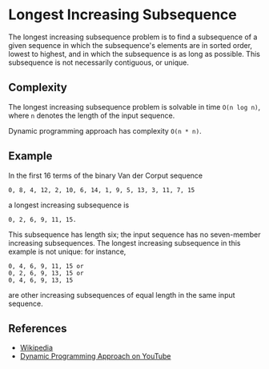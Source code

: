 # Longest Increasing Subsequence

The longest increasing subsequence problem is to find a subsequence of a given sequence in which the subsequence's elements are in sorted order, lowest to highest, and in which the subsequence is as long as possible. This subsequence is not necessarily contiguous, or unique.

## Complexity

The longest increasing subsequence problem is solvable in time `O(n log n)`, where `n` denotes the length of the input sequence.

Dynamic programming approach has complexity `O(n * n)`.

## Example

In the first 16 terms of the binary Van der Corput sequence

```
0, 8, 4, 12, 2, 10, 6, 14, 1, 9, 5, 13, 3, 11, 7, 15
```

a longest increasing subsequence is

```
0, 2, 6, 9, 11, 15.
```

This subsequence has length six;
the input sequence has no seven-member increasing subsequences. The longest increasing subsequence in this example is not unique: for instance,

```
0, 4, 6, 9, 11, 15 or
0, 2, 6, 9, 13, 15 or
0, 4, 6, 9, 13, 15
```

are other increasing subsequences of equal length in the same input sequence.

## References

-   [Wikipedia](https://en.wikipedia.org/wiki/Longest_increasing_subsequence)
-   [Dynamic Programming Approach on YouTube](https://www.youtube.com/watch?v=CE2b_-XfVDk&list=PLLXdhg_r2hKA7DPDsunoDZ-Z769jWn4R8)
